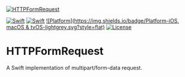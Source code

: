[![HTTPFormRequest](https://github.com/rjstelling/HTTPFormRequest/blob/master/Resources/Hero.png)](#)

[![Swift](https://img.shields.io/badge/Swift-2.3-orange.svg?style=flat)](#)
[![Swift](https://img.shields.io/badge/Swift-3.0-orange.svg?style=flat)](#)
[![Platform](https://img.shields.io/badge/Platform-iOS, macOS & tvOS-lightgrey.svg?style=flat)](#)
[![License](https://img.shields.io/github/license/mashape/apistatus.svg?maxAge=2592000)](https://github.com/rjstelling/HTTPFormRequest/blob/master/LICENSE)

# HTTPFormRequest
A Swift implementation of multipart/form-data request.
